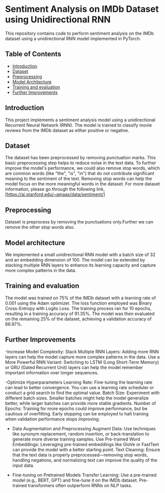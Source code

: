 # Sentiment Analysis on IMDb Dataset using Unidirectional RNN

This repository contains code to perform sentiment analysis on the IMDb dataset using a unidirectional RNN model implemented in PyTorch.

## Table of Contents
- [Introduction](#introduction)
- [Dataset](#dataset)
- [Preprocessing](#preprocessing)
- [Model Architecture](#model-architecture)
- [Training and evaluation](#training-and-evaluation)
- [Further Improvements](#further-improvements)


## Introduction
This project implements a sentiment analysis model using a unidirectional Recurrent Neural Network (RNN). The model is trained to classify movie reviews from the IMDb dataset as either positive or negative.

## Dataset

The dataset has been preprocessed by removing punctuation marks. This basic preprocessing step helps to reduce noise in the text data. To further improve the model's performance, we could also remove stop words, which are common words (like "the", "is", "in") that do not contribute significant meaning to the sentiment of the text. Removing stop words can help the model focus on the more meaningful words in the dataset.
For more dataset information, please go through the following link,[https://ai.stanford.edu/~amaas/data/sentiment/]

## Preprocessing
Dataset is preprocess by removing the punctuations only.Further we can remove the other stop words also.

## Model architecture
We implemented a small unidirectional RNN model with a batch size of 32 and an embedding dimension of 100. The model can be extended by stacking multiple RNN layers to enhance its learning capacity and capture more complex patterns in the data.

## Training and evaluation
The model was trained on 75% of the IMDb dataset with a learning rate of 0.001 using the Adam optimizer. The loss function employed was Binary Cross-Entropy with Logits Loss. The training process ran for 10 epochs, resulting in a training accuracy of 91.35%. The model was then evaluated on the remaining 25% of the dataset, achieving a validation accuracy of 66.97%.

## Further Improvements
-Increase Model Complexity:
  Stack Multiple RNN Layers: Adding more RNN layers can help the model capture more complex patterns in the data.
  Use a More Powerful RNN Variant: Switching to LSTM (Long Short-Term Memory) or GRU (Gated Recurrent Unit) layers can help the model remember important information over longer sequences.

-Optimize Hyperparameters
Learning Rate: Fine-tuning the learning rate can lead to better convergence. You can use a learning rate scheduler or conduct a grid search to find the optimal value.
Batch Size: Experiment with different batch sizes. Smaller batches might help the model generalize better, while larger batches can provide more stable gradients.
Number of Epochs: Training for more epochs could improve performance, but be cautious of overfitting. Early stopping can be employed to halt training when validation performance stops improving.

-  Data Augmentation and Preprocessing
Augment Data: Use techniques like synonym replacement, random insertion, or back-translation to generate more diverse training samples.
Use Pre-trained Word Embeddings: Leveraging pre-trained embeddings like GloVe or FastText can provide the model with a better starting point.
Text Cleaning: Ensure that the text data is properly preprocessed—removing stop words, handling negations, and normalizing text can improve the quality of the input data.

- Fine-tuning on Pretrained Models
Transfer Learning: Use a pre-trained model (e.g., BERT, GPT) and fine-tune it on the IMDb dataset. Pre-trained transformers often outperform RNNs on NLP tasks.


